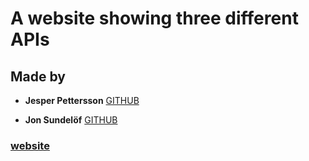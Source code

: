 # A website showing three different APIs

## Made by

- **Jesper Pettersson** [GITHUB](https://github.com/JesperKYH)

- **Jon Sundelöf** [GITHUB](https://github.com/jon-sundelof)

### [website](http://gutenberg-api.surge.sh/)
